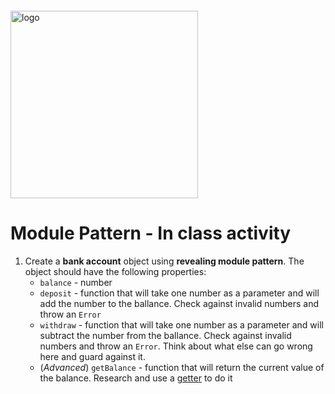 <img src="https://webassets.telerikacademy.com/images/default-source/logos/telerik-academy.svg)" alt="logo" width="300px" style="margin-top: 20px;"/>

# Module Pattern - In class activity

1. Create a **bank account** object using **revealing module pattern**. The object should have the following properties:
   - `balance` - number
   - `deposit` - function that will take one number as a parameter and will add the number to the ballance. Check against invalid numbers and throw an `Error`
   - `withdraw` - function that will take one number as a parameter and will subtract the number from the ballance. Check against invalid numbers and throw an `Error`. Think about what else can go wrong here and guard against it.
   - (*Advanced*) `getBalance` - function that will return the current value of the balance. Research and use a [getter](https://developer.mozilla.org/en-US/docs/Web/JavaScript/Reference/Functions/get) to do it
